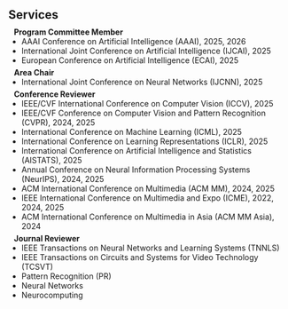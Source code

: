 <h1 id="services"></h1>

<h2 style="margin: 60px 0px 10px;">Services</h2>

<!-- <h4 style="margin:0 10px 0;">Organization Committee</h4>

<ul style="margin:0 0 5px;">
  <li>Website Chair, <a href="https://bmvc2024.org/people/organisers/"><autocolor>The British Machine Vision Conference (BMVC)</autocolor></a> <a href="https://bmvc2022.org/people/organisers/"><autocolor>2022</autocolor></a>-<a href="https://bmvc2024.org/people/organisers/"><autocolor>2024</autocolor></a></li>
  <li>Website Master, <a href="https://www.acmmmasia.org/2020/committee.html"><autocolor>ACM International Conference on Multimedia in Asia (MM Asia) 2020</autocolor></a></li>
</ul> -->

<!-- <h4 style="margin:0 10px 0;">Area Chairs</h4>

<ul style="margin:0 0 5px;">
  <li><a href="https://bmvc2024.org/"><autocolor>The British Machine Vision Conference (BMVC) 2024</autocolor></a></li>
</ul> -->

<!-- <h4 style="margin:0 10px 0;">Program Committee</h4>

<ul style="margin:0 0 5px;">
  <li><a href="https://ijcai-21.org/"><autocolor>International Joint Conference on Artificial Intelligence (IJCAI) 2021</autocolor></a></li>
</ul> -->

<h4 style="margin:0 10px 0;">Program Committee Member</h4>

<ul style="margin:0 0 5px;">
  <li>AAAI Conference on Artificial Intelligence (AAAI), 2025, 2026</li>
  <li>International Joint Conference on Artificial Intelligence (IJCAI), 2025</li>
  <li>European Conference on Artificial Intelligence (ECAI), 2025</li>
</ul>

<h4 style="margin:0 10px 0;">Area Chair</h4>

<ul style="margin:0 0 5px;">
  <li>International Joint Conference on Neural Networks (IJCNN), 2025</li>

</ul>


<h4 style="margin:0 10px 0;">Conference Reviewer</h4>

<ul style="margin:0 0 5px;">
  <li>IEEE/CVF International Conference on Computer Vision (ICCV), 2025</li>
  <li>IEEE/CVF Conference on Computer Vision and Pattern Recognition (CVPR), 2024, 2025</li>
  <li>International Conference on Machine Learning (ICML), 2025</li>
  <li>International Conference on Learning Representations (ICLR), 2025</li>
  <li>International Conference on Artificial Intelligence and Statistics (AISTATS), 2025</li>
  <li>Annual Conference on Neural Information Processing Systems (NeurIPS), 2024, 2025</li>
  <li>ACM International Conference on Multimedia (ACM MM), 2024, 2025</li>
  <li>IEEE International Conference on Multimedia and Expo (ICME), 2022, 2024, 2025</li>
  <li>ACM International Conference on Multimedia in Asia (ACM MM Asia), 2024</li>

</ul>

<h4 style="margin:0 10px 0;">Journal Reviewer</h4>

<ul style="margin:0 0 20px;">

  <li>IEEE Transactions on Neural Networks and Learning Systems (TNNLS)</li>
  <li>IEEE Transactions on Circuits and Systems for Video Technology (TCSVT)</li>
  <li>Pattern Recognition (PR)</li>
  <li>Neural Networks</li>
  <li>Neurocomputing</li>

</ul>
